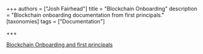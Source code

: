 +++
authors = ["Josh Fairhead"]
title = "Blockchain Onboarding"
description = "Blockchain onboarding documentation from first principals."
[taxonomies]
tags = ["Documentation"]

+++

[Blockchain Onboarding and first principals](http://www.consulting.tothecosmos.org)